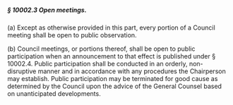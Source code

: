 ##### § 10002.3 Open meetings. #####

(a) Except as otherwise provided in this part, every portion of a Council meeting shall be open to public observation.

(b) Council meetings, or portions thereof, shall be open to public participation when an announcement to that effect is published under § 10002.4. Public participation shall be conducted in an orderly, non-disruptive manner and in accordance with any procedures the Chairperson may establish. Public participation may be terminated for good cause as determined by the Council upon the advice of the General Counsel based on unanticipated developments.